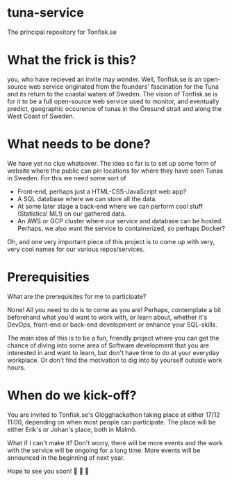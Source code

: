 # tuna-service

The principal repository for Tonfisk.se

# What the frick is this? 

you, who have recieved an invite may wonder. Well, Tonfisk.se is an open-source web service originated from 
the founders' fascination for the Tuna and its return to the coastal waters of Sweden. 
The vision of Tonfisk.se is for it to be a full open-source web service used to monitor, and eventually predict, 
geographic occurence of tunas in the Öresund strait and along the West Coast of Sweden. 

# What needs to be done? 

We have yet no clue whatsover. The idea so far is to set up some form of website where the public 
can pin locations for where they have seen Tunas in Sweden. For this we need some sort of

* Front-end, perhaps just a HTML-CSS-JavaScript web app?
* A  SQL database where we can store all the data.
* At some later stage a back-end where we can  perform cool stuff (Statistics! ML!) on our
  gathered data.
* An AWS or GCP cluster where our service and database can be hosted. Perhaps, we also want the
  service to containerized, so perhaps Docker?

Oh, and one very important piece of this project is to come up with very, very cool names for our
various repos/services.

# Prerequisities 

What are the prerequisites for me to participate? 

None! All you need to do is to come as you are! Perhaps, contemplate a bit beforehand 
what you'd want to work with, or learn about, whether it's DevOps, front-end or back-end development or 
enhance your SQL-skills. 

The main idea of this is to be a fun, friendly project where you can get the chance of diving into some 
area of Software development that you are interested in and want to learn, but don't have time to do at your 
everyday workplace. Or don't find the motivation to dig into by yourself outside work hours. 

# When do we kick-off? 

You are invited to Tonfisk.se's Glögghackathon taking place at either 17/12 11:00, depending 
on when most people can participate. The place will be either Erik's or Johan's place, both in Malmö. 

What if I can't make it? 
Don't worry, there will be more events and the work with the service will be ongoing for a long time. 
More events will be announced in the beginning of next year. 

Hope to see you soon! 🎅 🎅 🎅

